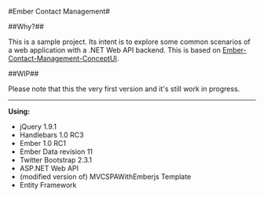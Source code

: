 #Ember Contact Management#

##Why?##

This is a sample project. Its intent is to explore some common scenarios of a web application with a .NET Web API backend. This is based on [Ember-Contact-Management-ConceptUI](https://github.com/MilkyWayJoe/Ember-Contact-Management-ConceptUI).

##WIP##

Please note that this the very first version and it's still work in progress.

----------

__Using:__

 - jQuery 1.9.1
 - Handlebars 1.0 RC3
 - Ember 1.0 RC1
 - Ember Data revision 11
 - Twitter Bootstrap 2.3.1
 - ASP.NET Web API
 - (modified version of) MVCSPAWithEmberjs Template 
 - Entity Framework
